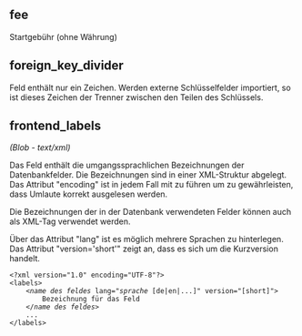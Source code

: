 ## fee
Startgebühr (ohne Währung)

## foreign_key_divider

Feld enthält nur ein Zeichen. Werden externe Schlüsselfelder importiert, so ist dieses Zeichen der Trenner zwischen den Teilen des Schlüssels.

## frontend_labels
*(Blob - text/xml)*

Das Feld enthält die umgangssprachlichen Bezeichnungen der Datenbankfelder. Die Bezeichnungen sind in einer XML-Struktur abgelegt. Das Attribut "encoding" ist in jedem Fall mit zu führen um zu gewährleisten, dass Umlaute korrekt ausgelesen werden.

Die Bezeichnungen der in der Datenbank verwendeten Felder können auch als XML-Tag verwendet werden. 

Über das Attribut "lang" ist es möglich mehrere Sprachen zu hinterlegen. Das Attribut "version='short'" zeigt an, dass es sich um die Kurzversion handelt.

<pre><code>&lt;?xml version="1.0" encoding="UTF-8"?&gt;
&lt;labels&gt;
	&lt;<i>name des feldes</i> lang=&quot;<i>sprache</i> [de|en|...]&quot; version=&quot;[short]&quot;&gt;
		Bezeichnung für das Feld
	&lt;/<i>name des feldes</i>&gt;
	...
&lt;/labels&gt;</code></pre>
